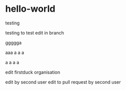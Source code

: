 # hello-world
testing 




testing to test edit in branch



ggggga

aaa
a
a
a

a
a
a
a

edit firstduck organisation



edit by second user
edit to pull request by second user
